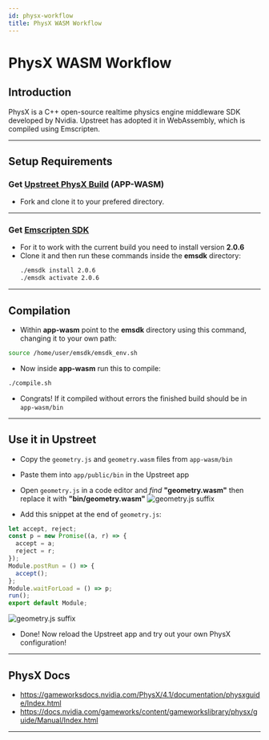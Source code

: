 ```yaml
---
id: physx-workflow
title: PhysX WASM Workflow
---
```

# PhysX WASM Workflow

## Introduction ##
PhysX is a C++ open-source realtime physics engine middleware SDK developed by Nvidia.
Upstreet has adopted it in WebAssembly, which is compiled using Emscripten.

---

## Setup Requirements

### Get [Upstreet PhysX Build](https://github.com/upstreetai/upstreet.ai-wasm) (APP-WASM)
- Fork and clone it to your prefered directory.

---

### Get [Emscripten SDK](https://github.com/emscripten-core/emsdk)
- For it to work with the current build you need to install version **2.0.6**
- Clone it and then run these commands inside the **emsdk** directory:
    ```bash
    ./emsdk install 2.0.6
    ./emsdk activate 2.0.6
    ```

---    

## Compilation

- Within **app-wasm** point to the **emsdk** directory using this command, changing it to your own path:
```bash
source /home/user/emsdk/emsdk_env.sh
``` 

- Now inside **app-wasm** run this to compile:
```bash
./compile.sh
```

- Congrats! If it compiled without errors the finished build should be in `app-wasm/bin`

---

## Use it in Upstreet

- Copy the `geometry.js` and `geometry.wasm` files from `app-wasm/bin`
- Paste them into `app/public/bin` in the Upstreet app
- Open `geometry.js` in a code editor and *find* **"geometry.wasm"** then replace it with **"bin/geometry.wasm"**
![geometry.js suffix](https://i.ibb.co/3yYjYm1/geom.png)

- Add this snippet at the end of `geometry.js`:

```js
let accept, reject;
const p = new Promise((a, r) => {
  accept = a;
  reject = r;
});
Module.postRun = () => {
  accept();
};
Module.waitForLoad = () => p;
run();
export default Module;
```
![geometry.js suffix](https://i.ibb.co/W3Kv29g/geometry.png)


- Done! Now reload the Upstreet app and try out your own PhysX configuration!

---

## PhysX Docs

- https://gameworksdocs.nvidia.com/PhysX/4.1/documentation/physxguide/Index.html
- https://docs.nvidia.com/gameworks/content/gameworkslibrary/physx/guide/Manual/Index.html

---

